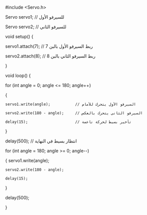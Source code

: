 #include <Servo.h> 

Servo servo1; // للسيرفو الأول

Servo servo2; // للسيرفو الثاني

void setup() 
{

  servo1.attach(7); // ربط السيرفو الأول بالبن 7
  
  servo2.attach(8); // ربط السيرفو الثاني بالبن 8
  
}

void loop()
{

  for (int angle = 0; angle <= 180; angle++) 
  
  {
  
    servo1.write(angle);           // السيرفو الأول يتحرك للأمام
    
    servo2.write(180 - angle);     // السيرفو الثاني يتحرك بالعكس
    
    delay(15);                     // تأخير بسيط لحركة ناعمة
    
  }

  delay(500); // انتظار بسيط في النهاية

  for (int angle = 180; angle >= 0; angle--)
  
  {
    servo1.write(angle);
    
    servo2.write(180 - angle);
    
    delay(15);
    
  }

  delay(500);
  
}
